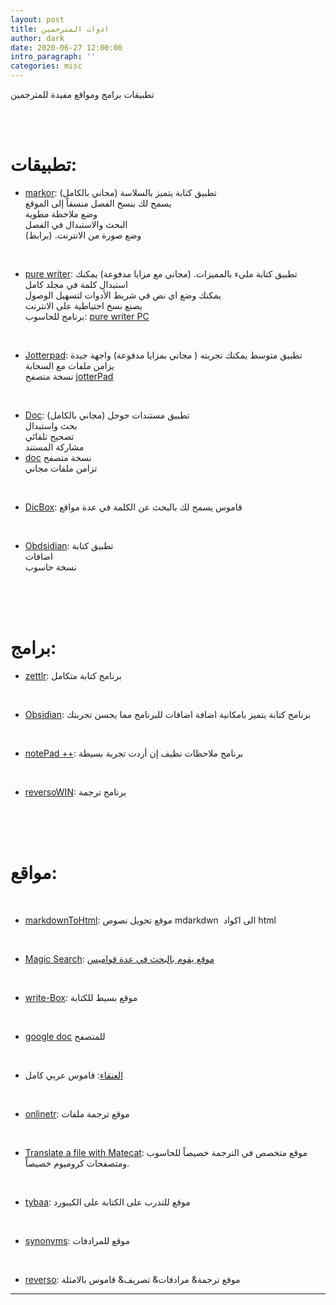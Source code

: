 ```yaml
---
layout: post
title: ادوات المترجمين
author: dark
date: 2020-06-27 12:00:00
intro_paragraph: ''
categories: misc
---
```


تطبيقات برامج ومواقع مفيدة للمترجمين

<br>
<br>

# تطبيقات:

- [markor](https://play.google.com/store/apps/details?id=net.gsantner.markor):
تطبيق كتابة يتميز بالسلاسة (مجاني بالكامل)  
يسمح لك بنسخ الفصل منسقاً إلى الموقع  
وضع ملاحظة مطوية  
البحث والاستبدال في الفصل  
وضع صورة من الانترنت. (برابط)

<br>

- [pure writer](https://play.google.com/store/apps/details?id=com.drakeet.purewriter):
تطبيق كتابة مليء بالمميزات. (مجاني مع مزايا مدفوعة) يمكنك استبدال كلمة
في مجلد كامل  
يمكنك وضع اي نص في شريط الأدوات لتسهيل الوصول  
يصنع نسخ احتياطية على الانترنت  
برنامج للحاسوب: [pure writer PC](https://writer.drakeet.com/desktop)

<br>

- [Jotterpad](https://play.google.com/store/apps/details?id=com.jotterpad.x): تطبيق متوسط يمكنك تجربته ( مجاني بمزايا مدفوعة) واجهة جيدة  
يزامن ملفات مع السحابة  
نسخة متصفح
[jotterPad](https://jotterpad.app/app/editor/local/?getstarted=true&new=markdown)

<br>

- [Doc](https://play.google.com/store/apps/details?id=com.google.android.apps.docs.editors.docs):
تطبيق مستندات جوجل (مجاني بالكامل)  
بحث واستبدال  
تصحيح تلقائي  
مشاركة المستند  
- [doc](https://docs.google.com/) نسخة متصفح  
تزامن ملفات مجاني

<br>

- [DicBox](https://play.google.com/store/apps/details?id=com.grandsons.dictboxar):
قاموس يسمح لك بالبحث عن الكلمة في عدة مواقع

<br>

- [Obdsidian](https://play.google.com/store/apps/details?id=md.obsidian&hl=de&gl=US):
تطبيق كتابة  
اضافات  
نسخة حاسوب

<br><br><br>

# برامج:

- [zettlr](https://www.zettlr.com/): برنامج كتابة متكامل

<br>

- [Obsidian](https://obsidian.md/): برنامج كتابة يتميز بامكانية اضافة
اضافات للبرنامج مما يحسن تجربتك

<br>

- [notePad ++](https://notepad-plus-plus.org/): برنامج ملاحظات نظيف إن
أردت تجربة بسيطة

<br>

- [reversoWIN](https://context.reverso.net/%D8%A7%D9%84%D8%AA%D8%B1%D8%AC%D9%85%D8%A9/windows-mac-app/): برنامج ترجمة

<br>
<br><br>

# مواقع:
<br>

- [markdownToHtml](https://markdowntohtml.com/#): موقع تحويل نصوص
mdarkdwn  الى اكواد html

<br>

- [Magic Search](https://magicsearch.org/): [موقع يقوم بالبحث في عدة قواميس](#search)
 
<br>

- [write-Box](https://write-box.appspot.com/): موقع بسيط للكتابة
<br>

- [google doc](https://docs.google.com/) للمتصفح
<br>

- [العنقاء](https://alankaa.com/): قاموس عربي كامل
<br>

- [onlinetr](https://www.onlinedoctranslator.com/en/): موقع ترجمة ملفات
<br>

- [Translate a file with Matecat](https://www.matecat.com/): موقع متخصص في
الترجمة خصيصاً للحاسوب ومتصفحات كروميوم خصيصاً.
<br>

- [tybaa](https://www.tybaa.com/): موقع للتدرب على الكتابة على الكيبورد
<br>

- [synonyms](https://www.synonyms.com/asynonym/): موقع للمرادفات
<br>

- [reverso](https://synonyms.reverso.net/%D9%85%D8%B1%D8%A7%D8%AF%D9%81%D8%A7%D8%AA/):
موقع ترجمة& مرادفات& تصريف& قاموس بالامثلة

----


<style>

.login-box {
  position: relative;
  top: 50%;
  left: 50%;
  width: inherit;
  padding: 40px;
  transform: translate(-50%, -50%);
  background: rgba(0,0,0,.5);
  box-sizing: border-box;
  box-shadow: 0 15px 25px rgba(0,0,0,.6);
  border-radius: 10px;
}

.login-box h2 {
  margin: 0 0 30px;
  padding: 0;
  color: #fff;
  text-align: center;
}

.login-box .user-box {
  position: relative;
}

.login-box .user-box input {
  width: 100%;
  padding: 10px 0;
  font-size: 16px;
  color: #fff;
  margin-bottom: 30px;
  border: none;
  border-bottom: 1px solid #fff;
  outline: none;
  background: transparent;
}
.login-box .user-box label {
  position: absolute;
  top:0;
  left: 0;
  padding: 10px 0;
  font-size: 16px;
  color: #fff;
  pointer-events: none;
  transition: .5s;
}

.login-box .user-box input:focus ~ label,
.login-box .user-box input:valid ~ label {
  top: -20px;
  left: 0;
  color: #03e9f4;
  font-size: 12px;
}

@import url('https://fonts.googleapis.com/css?family=Roboto&display=swap');
.btn {
  padding: 1rem ;
  border: none;
  border-radius: 8px;
  font-size: 1.5rem;
  letter-spacing: 1px;
  cursor: pointer;
  transition: all 0.5s;
  background: transparent;
  position: relative;
  color: white ;
}
.btn:focus {
  outline: none;
}
.btn-effect {
  transition: all 0.5s;
}
.btn-effect:hover {
  transform: translateY(-5px);
  background: #1779ff;
  transition: 1s;
  box-shadow: 10px 10px 67px 17px #1779ff;
  color: black;
}

</style>


<a id="search"></a>

<form method="post" action="/english-arabic/" class="login-box" target="_blank">
<input type="text" class="user-box" name="q" value="Translate from English to Arabic here..." data-default="Translate from English to Arabic here..." onfocus="if(this.value==this.getAttribute('data-default')){this.value=''}" onblur="if(this.value==''){this.value=this.getAttribute('data-default')}">
<br>
<input type="submit" style="float:right" value="Search"><span style="font-size:10px">Powered by <a href="http://www.magicsearch.org/" target="_blank">magicsearch.org </a></span>
<div style="clear:right"></div>
</form>
